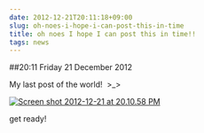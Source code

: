 ```yaml
---
date: 2012-12-21T20:11:18+09:00
slug: oh-noes-i-hope-i-can-post-this-in-time
title: oh noes I hope I can post this in time!!
tags: news
---
```


##20:11 Friday 21 December 2012

My last post of the world!  >_>

[![Screen shot 2012-12-21 at 20.10.58 PM](/images/2012/12/Screen-shot-2012-12-21-at-20.10.58-PM.png)](http://robnugen.com/blog/?attachment_id=643)



get ready!
